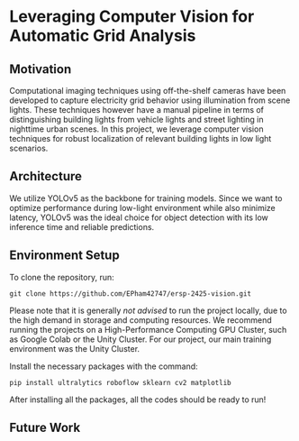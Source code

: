# Leveraging Computer Vision for Automatic Grid Analysis

## Motivation 
Computational imaging techniques using off-the-shelf cameras have been developed to capture electricity grid behavior using illumination from scene lights. These techniques however have a manual pipeline in terms of distinguishing building lights from vehicle lights and street lighting in nighttime urban scenes. In this project, we leverage computer vision techniques for robust localization of relevant building lights in low light scenarios.

## Architecture 
We utilize YOLOv5 as the backbone for training models. Since we want to optimize performance during low-light environment while also minimize latency, YOLOv5 was the ideal choice for object detection with its low inference time and reliable predictions.

## Environment Setup
To clone the repository, run:
```
git clone https://github.com/EPham42747/ersp-2425-vision.git
```
Please note that it is generally _not advised_ to run the project locally, due to the high demand in storage and computing resources. We recommend running the projects on a High-Performance Computing GPU Cluster, such as Google Colab or the Unity Cluster. For our project, our main training environment was the Unity Cluster. 

Install the necessary packages with the command:
```
pip install ultralytics roboflow sklearn cv2 matplotlib
```
After installing all the packages, all the codes should be ready to run!

## Future Work

